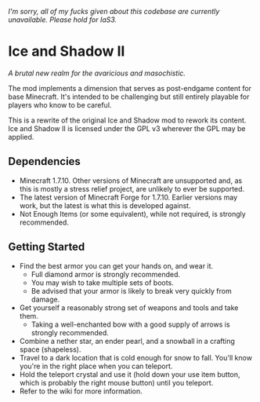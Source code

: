 _I'm sorry, all of my fucks given about this codebase are currently unavailable. Please hold for IaS3._

# Ice and Shadow II
_A brutal new realm for the avaricious and masochistic._

The mod implements a dimension that serves as post-endgame content for base Minecraft.
It's intended to be challenging but still entirely playable for players who know to be careful.

This is a rewrite of the original Ice and Shadow mod to rework its content.
Ice and Shadow II is licensed under the GPL v3 wherever the GPL may be applied.

## Dependencies
* Minecraft 1.7.10. Other versions of Minecraft are unsupported and, as this is mostly a stress relief project, are unlikely to ever be supported.
* The latest version of Minecraft Forge for 1.7.10. Earlier versions may work, but the latest is what this is developed against.
* Not Enough Items (or some equivalent), while not required, is strongly recommended.

## Getting Started
* Find the best armor you can get your hands on, and wear it.
    * Full diamond armor is strongly recommended.
    * You may wish to take multiple sets of boots.
    * Be advised that your armor is likely to break very quickly from damage.
* Get yourself a reasonably strong set of weapons and tools and take them.
    * Taking a well-enchanted bow with a good supply of arrows is strongly recommended.
* Combine a nether star, an ender pearl, and a snowball in a crafting space (shapeless).
* Travel to a dark location that is cold enough for snow to fall. You'll know you're in the right place when you can teleport.
* Hold the teleport crystal and use it (hold down your use item button, which is probably the right mouse button) until you teleport.
* Refer to the wiki for more information.
